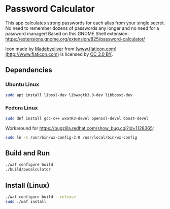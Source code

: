 # Password Calculator

This app calculates strong passwords for each alias from your single secret. No need to remember
dozens of passwords any longer and no need for a password manager! Based on this GNOME Shell
extension: https://extensions.gnome.org/extension/825/password-calculator/

Icon made by [Madebyoliver](http://www.flaticon.com/authors/madebyoliver) from
[www.flaticon.com](http://www.flaticon.com) is licensed by
[CC 3.0 BY](http://creativecommons.org/licenses/by/3.0/).

## Dependencies

### Ubuntu Linux

```sh
sudo apt install libssl-dev libwxgtk3.0-dev libboost-dev
```

### Fedora Linux

```sh
sudo dnf install gcc-c++ wxGTK3-devel openssl-devel boost-devel
```

Workaround for https://bugzilla.redhat.com/show_bug.cgi?id=1128365:

```sh
sudo ln -s /usr/bin/wx-config-3.0 /usr/local/bin/wx-config
```

## Build and Run

```sh
./waf configure build
./build/pwcalculator
```

## Install (Linux)

```sh
./waf configure build --release
sudo ./waf install
```
